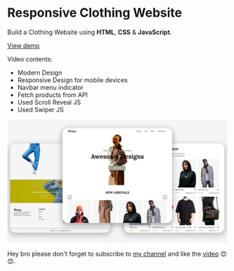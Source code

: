 # Responsive Clothing Website

Build a Clothing Website using **HTML**, **CSS** & **JavaScript**.



[View demo](https://codingweb33.github.io/Shopy/ "Responsive Clothing Website")

Video contents:

* Modern Design
* Responsive Design for mobile devices
* Navbar menu indicator
* Fetch products from API
* Used Scroll Reveal JS
* Used Swiper JS

![img](Clothing%20Website.png)

Hey bro please don't forget to subscribe to [my channel](https://www.youtube.com/@CodingWeb3 "CodingWeb") and like the [video](https://youtu.be/l_pICfsY3KM "Responsive Clothing Website") 😊😊.
